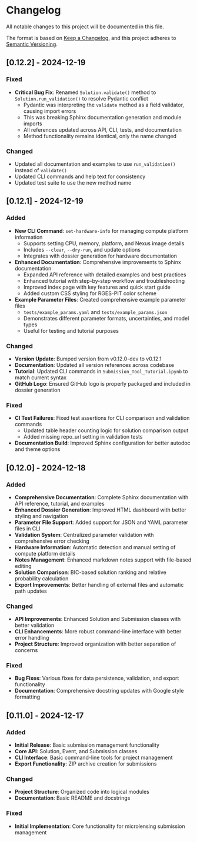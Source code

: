# Changelog

All notable changes to this project will be documented in this file.

The format is based on [Keep a Changelog](https://keepachangelog.com/en/1.0.0/),
and this project adheres to [Semantic Versioning](https://semver.org/spec/v2.0.0.html).

## [0.12.2] - 2024-12-19

### Fixed
- **Critical Bug Fix**: Renamed `Solution.validate()` method to `Solution.run_validation()` to resolve Pydantic conflict
  - Pydantic was interpreting the `validate` method as a field validator, causing import errors
  - This was breaking Sphinx documentation generation and module imports
  - All references updated across API, CLI, tests, and documentation
  - Method functionality remains identical, only the name changed

### Changed
- Updated all documentation and examples to use `run_validation()` instead of `validate()`
- Updated CLI commands and help text for consistency
- Updated test suite to use the new method name

## [0.12.1] - 2024-12-19

### Added
- **New CLI Command**: `set-hardware-info` for managing compute platform information
  - Supports setting CPU, memory, platform, and Nexus image details
  - Includes `--clear`, `--dry-run`, and update options
  - Integrates with dossier generation for hardware documentation
- **Enhanced Documentation**: Comprehensive improvements to Sphinx documentation
  - Expanded API reference with detailed examples and best practices
  - Enhanced tutorial with step-by-step workflow and troubleshooting
  - Improved index page with key features and quick start guide
  - Added custom CSS styling for RGES-PIT color scheme
- **Example Parameter Files**: Created comprehensive example parameter files
  - `tests/example_params.yaml` and `tests/example_params.json`
  - Demonstrates different parameter formats, uncertainties, and model types
  - Useful for testing and tutorial purposes

### Changed
- **Version Update**: Bumped version from v0.12.0-dev to v0.12.1
- **Documentation**: Updated all version references across codebase
- **Tutorial**: Updated CLI commands in `Submission_Tool_Tutorial.ipynb` to match current syntax
- **GitHub Logo**: Ensured GitHub logo is properly packaged and included in dossier generation

### Fixed
- **CI Test Failures**: Fixed test assertions for CLI comparison and validation commands
  - Updated table header counting logic for solution comparison output
  - Added missing repo_url setting in validation tests
- **Documentation Build**: Improved Sphinx configuration for better autodoc and theme options

## [0.12.0] - 2024-12-18

### Added
- **Comprehensive Documentation**: Complete Sphinx documentation with API reference, tutorial, and examples
- **Enhanced Dossier Generation**: Improved HTML dashboard with better styling and navigation
- **Parameter File Support**: Added support for JSON and YAML parameter files in CLI
- **Validation System**: Centralized parameter validation with comprehensive error checking
- **Hardware Information**: Automatic detection and manual setting of compute platform details
- **Notes Management**: Enhanced markdown notes support with file-based editing
- **Solution Comparison**: BIC-based solution ranking and relative probability calculation
- **Export Improvements**: Better handling of external files and automatic path updates

### Changed
- **API Improvements**: Enhanced Solution and Submission classes with better validation
- **CLI Enhancements**: More robust command-line interface with better error handling
- **Project Structure**: Improved organization with better separation of concerns

### Fixed
- **Bug Fixes**: Various fixes for data persistence, validation, and export functionality
- **Documentation**: Comprehensive docstring updates with Google style formatting

## [0.11.0] - 2024-12-17

### Added
- **Initial Release**: Basic submission management functionality
- **Core API**: Solution, Event, and Submission classes
- **CLI Interface**: Basic command-line tools for project management
- **Export Functionality**: ZIP archive creation for submissions

### Changed
- **Project Structure**: Organized code into logical modules
- **Documentation**: Basic README and docstrings

### Fixed
- **Initial Implementation**: Core functionality for microlensing submission management
